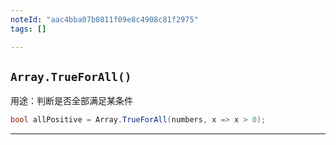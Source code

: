 ```yaml
---
noteId: "aac4bba07b0811f09e8c4908c81f2975"
tags: []

---
```



## `Array.TrueForAll()` 

用途：判断是否全部满足某条件

```csharp
bool allPositive = Array.TrueForAll(numbers, x => x > 0);
```
------
